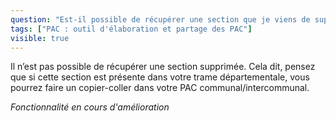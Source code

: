 ```yaml
---
question: "Est-il possible de récupérer une section que je viens de supprimer de mon PAC communal/intercommunal?"
tags: ["PAC : outil d'élaboration et partage des PAC"]
visible: true
---
```


Il n’est pas possible de récupérer une section supprimée. 
Cela dit, pensez que si cette section est présente dans votre trame départementale, vous pourrez faire un copier-coller dans votre PAC communal/intercommunal. 

*Fonctionnalité en cours d'amélioration*
